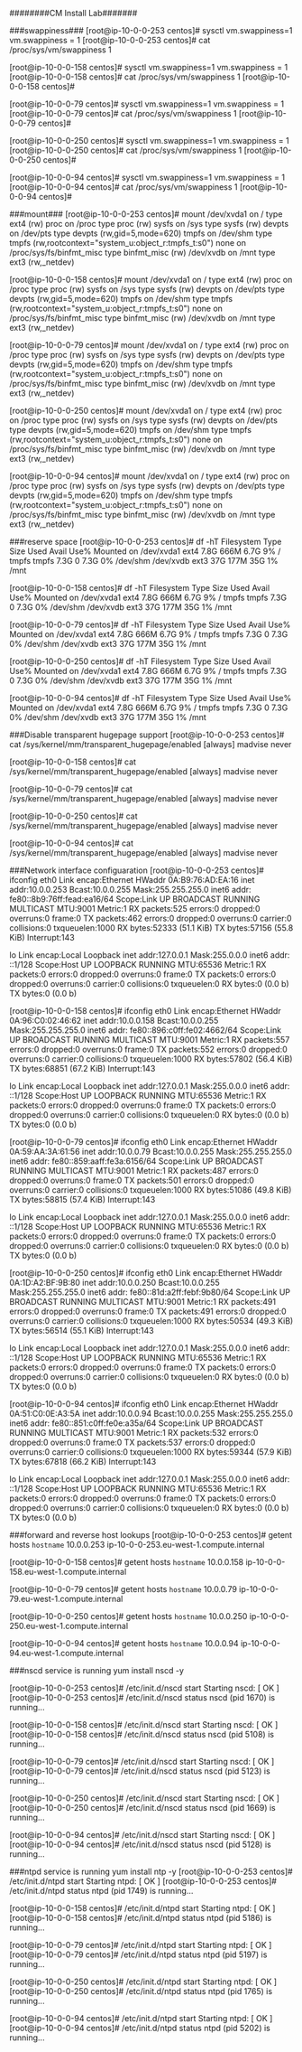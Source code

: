 ########CM Install Lab#######

###swappiness###
[root@ip-10-0-0-253 centos]# sysctl vm.swappiness=1
vm.swappiness = 1
[root@ip-10-0-0-253 centos]# cat /proc/sys/vm/swappiness
1

[root@ip-10-0-0-158 centos]# sysctl vm.swappiness=1
vm.swappiness = 1
[root@ip-10-0-0-158 centos]# cat /proc/sys/vm/swappiness
1
[root@ip-10-0-0-158 centos]#


[root@ip-10-0-0-79 centos]# sysctl vm.swappiness=1
vm.swappiness = 1
[root@ip-10-0-0-79 centos]# cat /proc/sys/vm/swappiness
1
[root@ip-10-0-0-79 centos]#


[root@ip-10-0-0-250 centos]# sysctl vm.swappiness=1
vm.swappiness = 1
[root@ip-10-0-0-250 centos]# cat /proc/sys/vm/swappiness
1
[root@ip-10-0-0-250 centos]#


[root@ip-10-0-0-94 centos]# sysctl vm.swappiness=1
vm.swappiness = 1
[root@ip-10-0-0-94 centos]# cat /proc/sys/vm/swappiness
1
[root@ip-10-0-0-94 centos]#


###mount###
[root@ip-10-0-0-253 centos]# mount
/dev/xvda1 on / type ext4 (rw)
proc on /proc type proc (rw)
sysfs on /sys type sysfs (rw)
devpts on /dev/pts type devpts (rw,gid=5,mode=620)
tmpfs on /dev/shm type tmpfs (rw,rootcontext="system_u:object_r:tmpfs_t:s0")
none on /proc/sys/fs/binfmt_misc type binfmt_misc (rw)
/dev/xvdb on /mnt type ext3 (rw,_netdev)


[root@ip-10-0-0-158 centos]# mount
/dev/xvda1 on / type ext4 (rw)
proc on /proc type proc (rw)
sysfs on /sys type sysfs (rw)
devpts on /dev/pts type devpts (rw,gid=5,mode=620)
tmpfs on /dev/shm type tmpfs (rw,rootcontext="system_u:object_r:tmpfs_t:s0")
none on /proc/sys/fs/binfmt_misc type binfmt_misc (rw)
/dev/xvdb on /mnt type ext3 (rw,_netdev)


[root@ip-10-0-0-79 centos]# mount
/dev/xvda1 on / type ext4 (rw)
proc on /proc type proc (rw)
sysfs on /sys type sysfs (rw)
devpts on /dev/pts type devpts (rw,gid=5,mode=620)
tmpfs on /dev/shm type tmpfs (rw,rootcontext="system_u:object_r:tmpfs_t:s0")
none on /proc/sys/fs/binfmt_misc type binfmt_misc (rw)
/dev/xvdb on /mnt type ext3 (rw,_netdev)


[root@ip-10-0-0-250 centos]# mount
/dev/xvda1 on / type ext4 (rw)
proc on /proc type proc (rw)
sysfs on /sys type sysfs (rw)
devpts on /dev/pts type devpts (rw,gid=5,mode=620)
tmpfs on /dev/shm type tmpfs (rw,rootcontext="system_u:object_r:tmpfs_t:s0")
none on /proc/sys/fs/binfmt_misc type binfmt_misc (rw)
/dev/xvdb on /mnt type ext3 (rw,_netdev)


[root@ip-10-0-0-94 centos]# mount
/dev/xvda1 on / type ext4 (rw)
proc on /proc type proc (rw)
sysfs on /sys type sysfs (rw)
devpts on /dev/pts type devpts (rw,gid=5,mode=620)
tmpfs on /dev/shm type tmpfs (rw,rootcontext="system_u:object_r:tmpfs_t:s0")
none on /proc/sys/fs/binfmt_misc type binfmt_misc (rw)
/dev/xvdb on /mnt type ext3 (rw,_netdev)




###reserve space
[root@ip-10-0-0-253 centos]# df -hT
Filesystem     Type   Size  Used Avail Use% Mounted on
/dev/xvda1     ext4   7.8G  666M  6.7G   9% /
tmpfs          tmpfs  7.3G     0  7.3G   0% /dev/shm
/dev/xvdb      ext3    37G  177M   35G   1% /mnt

[root@ip-10-0-0-158 centos]# df -hT
Filesystem     Type   Size  Used Avail Use% Mounted on
/dev/xvda1     ext4   7.8G  666M  6.7G   9% /
tmpfs          tmpfs  7.3G     0  7.3G   0% /dev/shm
/dev/xvdb      ext3    37G  177M   35G   1% /mnt

[root@ip-10-0-0-79 centos]# df -hT
Filesystem     Type   Size  Used Avail Use% Mounted on
/dev/xvda1     ext4   7.8G  666M  6.7G   9% /
tmpfs          tmpfs  7.3G     0  7.3G   0% /dev/shm
/dev/xvdb      ext3    37G  177M   35G   1% /mnt

[root@ip-10-0-0-250 centos]# df -hT
Filesystem     Type   Size  Used Avail Use% Mounted on
/dev/xvda1     ext4   7.8G  666M  6.7G   9% /
tmpfs          tmpfs  7.3G     0  7.3G   0% /dev/shm
/dev/xvdb      ext3    37G  177M   35G   1% /mnt

[root@ip-10-0-0-94 centos]# df -hT
Filesystem     Type   Size  Used Avail Use% Mounted on
/dev/xvda1     ext4   7.8G  666M  6.7G   9% /
tmpfs          tmpfs  7.3G     0  7.3G   0% /dev/shm
/dev/xvdb      ext3    37G  177M   35G   1% /mnt



###Disable transparent hugepage support
[root@ip-10-0-0-253 centos]# cat /sys/kernel/mm/transparent_hugepage/enabled
[always] madvise never

[root@ip-10-0-0-158 centos]# cat /sys/kernel/mm/transparent_hugepage/enabled
[always] madvise never


[root@ip-10-0-0-79 centos]# cat /sys/kernel/mm/transparent_hugepage/enabled
[always] madvise never


[root@ip-10-0-0-250 centos]# cat /sys/kernel/mm/transparent_hugepage/enabled
[always] madvise never

[root@ip-10-0-0-94 centos]# cat /sys/kernel/mm/transparent_hugepage/enabled
[always] madvise never



###Network interface configuaration
[root@ip-10-0-0-253 centos]# ifconfig
eth0      Link encap:Ethernet  HWaddr 0A:B9:76:AD:EA:16
          inet addr:10.0.0.253  Bcast:10.0.0.255  Mask:255.255.255.0
          inet6 addr: fe80::8b9:76ff:fead:ea16/64 Scope:Link
          UP BROADCAST RUNNING MULTICAST  MTU:9001  Metric:1
          RX packets:525 errors:0 dropped:0 overruns:0 frame:0
          TX packets:462 errors:0 dropped:0 overruns:0 carrier:0
          collisions:0 txqueuelen:1000
          RX bytes:52333 (51.1 KiB)  TX bytes:57156 (55.8 KiB)
          Interrupt:143

lo        Link encap:Local Loopback
          inet addr:127.0.0.1  Mask:255.0.0.0
          inet6 addr: ::1/128 Scope:Host
          UP LOOPBACK RUNNING  MTU:65536  Metric:1
          RX packets:0 errors:0 dropped:0 overruns:0 frame:0
          TX packets:0 errors:0 dropped:0 overruns:0 carrier:0
          collisions:0 txqueuelen:0
          RX bytes:0 (0.0 b)  TX bytes:0 (0.0 b)

		  
[root@ip-10-0-0-158 centos]# ifconfig
eth0      Link encap:Ethernet  HWaddr 0A:96:C0:02:46:62
          inet addr:10.0.0.158  Bcast:10.0.0.255  Mask:255.255.255.0
          inet6 addr: fe80::896:c0ff:fe02:4662/64 Scope:Link
          UP BROADCAST RUNNING MULTICAST  MTU:9001  Metric:1
          RX packets:557 errors:0 dropped:0 overruns:0 frame:0
          TX packets:552 errors:0 dropped:0 overruns:0 carrier:0
          collisions:0 txqueuelen:1000
          RX bytes:57802 (56.4 KiB)  TX bytes:68851 (67.2 KiB)
          Interrupt:143

lo        Link encap:Local Loopback
          inet addr:127.0.0.1  Mask:255.0.0.0
          inet6 addr: ::1/128 Scope:Host
          UP LOOPBACK RUNNING  MTU:65536  Metric:1
          RX packets:0 errors:0 dropped:0 overruns:0 frame:0
          TX packets:0 errors:0 dropped:0 overruns:0 carrier:0
          collisions:0 txqueuelen:0
          RX bytes:0 (0.0 b)  TX bytes:0 (0.0 b)

[root@ip-10-0-0-79 centos]# ifconfig
eth0      Link encap:Ethernet  HWaddr 0A:59:AA:3A:61:56
          inet addr:10.0.0.79  Bcast:10.0.0.255  Mask:255.255.255.0
          inet6 addr: fe80::859:aaff:fe3a:6156/64 Scope:Link
          UP BROADCAST RUNNING MULTICAST  MTU:9001  Metric:1
          RX packets:487 errors:0 dropped:0 overruns:0 frame:0
          TX packets:501 errors:0 dropped:0 overruns:0 carrier:0
          collisions:0 txqueuelen:1000
          RX bytes:51086 (49.8 KiB)  TX bytes:58815 (57.4 KiB)
          Interrupt:143

lo        Link encap:Local Loopback
          inet addr:127.0.0.1  Mask:255.0.0.0
          inet6 addr: ::1/128 Scope:Host
          UP LOOPBACK RUNNING  MTU:65536  Metric:1
          RX packets:0 errors:0 dropped:0 overruns:0 frame:0
          TX packets:0 errors:0 dropped:0 overruns:0 carrier:0
          collisions:0 txqueuelen:0
          RX bytes:0 (0.0 b)  TX bytes:0 (0.0 b)

[root@ip-10-0-0-250 centos]# ifconfig
eth0      Link encap:Ethernet  HWaddr 0A:1D:A2:BF:9B:80
          inet addr:10.0.0.250  Bcast:10.0.0.255  Mask:255.255.255.0
          inet6 addr: fe80::81d:a2ff:febf:9b80/64 Scope:Link
          UP BROADCAST RUNNING MULTICAST  MTU:9001  Metric:1
          RX packets:491 errors:0 dropped:0 overruns:0 frame:0
          TX packets:491 errors:0 dropped:0 overruns:0 carrier:0
          collisions:0 txqueuelen:1000
          RX bytes:50534 (49.3 KiB)  TX bytes:56514 (55.1 KiB)
          Interrupt:143

lo        Link encap:Local Loopback
          inet addr:127.0.0.1  Mask:255.0.0.0
          inet6 addr: ::1/128 Scope:Host
          UP LOOPBACK RUNNING  MTU:65536  Metric:1
          RX packets:0 errors:0 dropped:0 overruns:0 frame:0
          TX packets:0 errors:0 dropped:0 overruns:0 carrier:0
          collisions:0 txqueuelen:0
          RX bytes:0 (0.0 b)  TX bytes:0 (0.0 b)

[root@ip-10-0-0-94 centos]# ifconfig
eth0      Link encap:Ethernet  HWaddr 0A:51:C0:0E:A3:5A
          inet addr:10.0.0.94  Bcast:10.0.0.255  Mask:255.255.255.0
          inet6 addr: fe80::851:c0ff:fe0e:a35a/64 Scope:Link
          UP BROADCAST RUNNING MULTICAST  MTU:9001  Metric:1
          RX packets:532 errors:0 dropped:0 overruns:0 frame:0
          TX packets:537 errors:0 dropped:0 overruns:0 carrier:0
          collisions:0 txqueuelen:1000
          RX bytes:59344 (57.9 KiB)  TX bytes:67818 (66.2 KiB)
          Interrupt:143

lo        Link encap:Local Loopback
          inet addr:127.0.0.1  Mask:255.0.0.0
          inet6 addr: ::1/128 Scope:Host
          UP LOOPBACK RUNNING  MTU:65536  Metric:1
          RX packets:0 errors:0 dropped:0 overruns:0 frame:0
          TX packets:0 errors:0 dropped:0 overruns:0 carrier:0
          collisions:0 txqueuelen:0
          RX bytes:0 (0.0 b)  TX bytes:0 (0.0 b)


		  
		  
###forward and reverse host lookups
[root@ip-10-0-0-253 centos]# getent hosts `hostname`
10.0.0.253      ip-10-0-0-253.eu-west-1.compute.internal

[root@ip-10-0-0-158 centos]# getent hosts `hostname`
10.0.0.158      ip-10-0-0-158.eu-west-1.compute.internal

[root@ip-10-0-0-79 centos]# getent hosts `hostname`
10.0.0.79       ip-10-0-0-79.eu-west-1.compute.internal

[root@ip-10-0-0-250 centos]# getent hosts `hostname`
10.0.0.250      ip-10-0-0-250.eu-west-1.compute.internal

[root@ip-10-0-0-94 centos]# getent hosts `hostname`
10.0.0.94       ip-10-0-0-94.eu-west-1.compute.internal





###nscd service is running
yum install nscd -y

[root@ip-10-0-0-253 centos]# /etc/init.d/nscd start
Starting nscd:                                             [  OK  ]
[root@ip-10-0-0-253 centos]# /etc/init.d/nscd status
nscd (pid 1670) is running...

[root@ip-10-0-0-158 centos]# /etc/init.d/nscd start
Starting nscd:                                             [  OK  ]
[root@ip-10-0-0-158 centos]# /etc/init.d/nscd status
nscd (pid 5108) is running...

[root@ip-10-0-0-79 centos]# /etc/init.d/nscd start
Starting nscd:                                             [  OK  ]
[root@ip-10-0-0-79 centos]# /etc/init.d/nscd status
nscd (pid 5123) is running...

[root@ip-10-0-0-250 centos]# /etc/init.d/nscd start
Starting nscd:                                             [  OK  ]
[root@ip-10-0-0-250 centos]# /etc/init.d/nscd status
nscd (pid 1669) is running...

[root@ip-10-0-0-94 centos]# /etc/init.d/nscd start
Starting nscd:                                             [  OK  ]
[root@ip-10-0-0-94 centos]# /etc/init.d/nscd status
nscd (pid 5128) is running...



###ntpd service is running
yum install ntp -y
[root@ip-10-0-0-253 centos]# /etc/init.d/ntpd start
Starting ntpd:                                             [  OK  ]
[root@ip-10-0-0-253 centos]# /etc/init.d/ntpd status
ntpd (pid  1749) is running...

[root@ip-10-0-0-158 centos]# /etc/init.d/ntpd start
Starting ntpd:                                             [  OK  ]
[root@ip-10-0-0-158 centos]# /etc/init.d/ntpd status
ntpd (pid  5186) is running...

[root@ip-10-0-0-79 centos]# /etc/init.d/ntpd start
Starting ntpd:                                             [  OK  ]
[root@ip-10-0-0-79 centos]# /etc/init.d/ntpd status
ntpd (pid  5197) is running...

[root@ip-10-0-0-250 centos]# /etc/init.d/ntpd start
Starting ntpd:                                             [  OK  ]
[root@ip-10-0-0-250 centos]# /etc/init.d/ntpd status
ntpd (pid  1765) is running...

[root@ip-10-0-0-94 centos]# /etc/init.d/ntpd start
Starting ntpd:                                             [  OK  ]
[root@ip-10-0-0-94 centos]# /etc/init.d/ntpd status
ntpd (pid  5202) is running...




